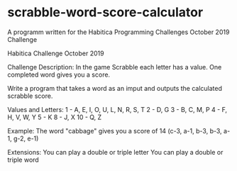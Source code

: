# scrabble-word-score-calculator
A programm written for the Habitica Programming Challenges October 2019 Challenge

Habitica Challenge October 2019

Challenge Description:
In the game Scrabble each letter has a value. One completed word gives you a score.

Write a program that takes a word as an imput and outputs the calculated scrabble score.

Values and Letters:
1 - A, E, I, O, U, L, N, R, S, T
2 - D, G
3 - B, C, M, P
4 - F, H, V, W, Y
5 - K
8 - J, X
10 - Q, Z

Example:
The word "cabbage" gives you a score of 14 (c-3, a-1, b-3, b-3, a-1, g-2, e-1)

Extensions:
You can play a double or triple letter
You can play a double or triple word
